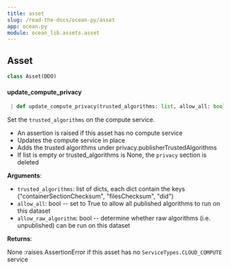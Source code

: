 ```yaml
---
title: asset
slug: /read-the-docs/ocean-py/asset
app: ocean.py
module: ocean_lib.assets.asset
---
```

## Asset

```python
class Asset(DDO)
```

#### update\_compute\_privacy

```python
 | def update_compute_privacy(trusted_algorithms: list, allow_all: bool, allow_raw_algorithm: bool)
```

Set the `trusted_algorithms` on the compute service.

- An assertion is raised if this asset has no compute service
- Updates the compute service in place
- Adds the trusted algorithms under privacy.publisherTrustedAlgorithms
- If list is empty or trusted_algorithms is None, the `privacy` section is deleted

**Arguments**:

- `trusted_algorithms`: list of dicts, each dict contain the keys
("containerSectionChecksum", "filesChecksum", "did")
- `allow_all`: bool -- set to True to allow all published algorithms to run on this dataset
- `allow_raw_algorithm`: bool -- determine whether raw algorithms (i.e. unpublished) can be run on this dataset

**Returns**:

None
:raises AssertionError if this asset has no `ServiceTypes.CLOUD_COMPUTE` service

